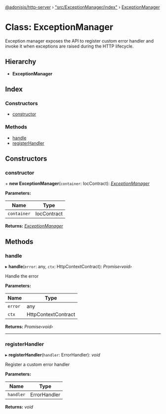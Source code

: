[@adonisjs/http-server](../README.md) › ["src/ExceptionManager/index"](../modules/_src_exceptionmanager_index_.md) › [ExceptionManager](_src_exceptionmanager_index_.exceptionmanager.md)

# Class: ExceptionManager

Exception manager exposes the API to register custom error handler
and invoke it when exceptions are raised during the HTTP
lifecycle.

## Hierarchy

* **ExceptionManager**

## Index

### Constructors

* [constructor](_src_exceptionmanager_index_.exceptionmanager.md#constructor)

### Methods

* [handle](_src_exceptionmanager_index_.exceptionmanager.md#handle)
* [registerHandler](_src_exceptionmanager_index_.exceptionmanager.md#registerhandler)

## Constructors

###  constructor

\+ **new ExceptionManager**(`container`: IocContract): *[ExceptionManager](_src_exceptionmanager_index_.exceptionmanager.md)*

**Parameters:**

Name | Type |
------ | ------ |
`container` | IocContract |

**Returns:** *[ExceptionManager](_src_exceptionmanager_index_.exceptionmanager.md)*

## Methods

###  handle

▸ **handle**(`error`: any, `ctx`: HttpContextContract): *Promise‹void›*

Handle the error

**Parameters:**

Name | Type |
------ | ------ |
`error` | any |
`ctx` | HttpContextContract |

**Returns:** *Promise‹void›*

___

###  registerHandler

▸ **registerHandler**(`handler`: ErrorHandler): *void*

Register a custom error handler

**Parameters:**

Name | Type |
------ | ------ |
`handler` | ErrorHandler |

**Returns:** *void*

